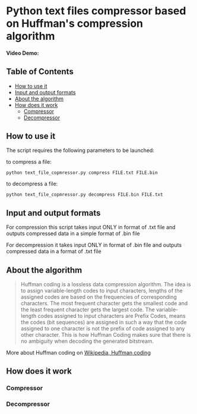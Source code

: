 # Python text files compressor based on Huffman's compression algorithm
#### Video Demo:  <URL HERE>
## Table of Contents

* [How to use it](#how-to-use-it)
* [Input and output formats](#input-and-output-formats)
* [About the algorithm](#about-the-algorithm)
* [How does it work](#how-does-it-work)
  * [Compressor](#compressor)
  * [Decompressor](#decompressor)

## How to use it
The script requires the following parameters to be launched: 

 to compress a file:
 ```
 python text_file_copmressor.py compress FILE.txt FILE.bin
```
to decompress a file:
 ```
 python text_file_copmressor.py decompress FILE.bin FILE.txt
```
## Input and output formats
For compression this script takes input ONLY in format of .txt file and outputs compressed data in a simple format of .bin file
 
For decompression it takes input ONLY in format of .bin file and outputs compressed data in a format of .txt file

## About the algorithm
> Huffman coding is a lossless data compression algorithm. The idea is to assign variable-length codes to input characters, lengths of the assigned codes are based on the frequencies of corresponding characters. The most frequent character gets the smallest code and the least frequent character gets the largest code.
The variable-length codes assigned to input characters are Prefix Codes, means the codes (bit sequences) are assigned in such a way that the code assigned to one character is not the prefix of code assigned to any other character. This is how Huffman Coding makes sure that there is no ambiguity when decoding the generated bitstream.  
 
More about Huffman coding on [Wikipedia, Huffman coding](https://en.wikipedia.org/wiki/Huffman_coding#Basic_technique)
 
## How does it work
### Compressor

### Decompressor

